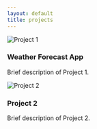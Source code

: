 ```yaml
---
layout: default
title: projects
---
```


<section>
  <div class="project-card">
    <img src="/assets/images/project1.jpg" alt="Project 1">
    <div class="content">
      <h3>Weather Forecast App</h3>
      <p>Brief description of Project 1.</p>
    </div>
  </div>
  <div class="project-card">
    <img src="/assets/images/project2.jpg" alt="Project 2">
    <div class="content">
      <h3>Project 2</h3>
      <p>Brief description of Project 2.</p>
    </div>
  </div>
</section>
